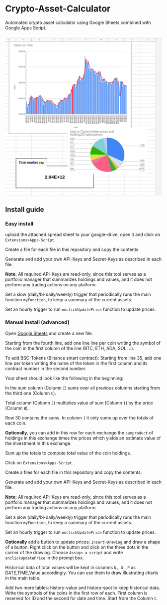 # Crypto-Asset-Calculator

Automated crypto asset calculator using Google Sheets combined with Google Apps Script.

![Charts example](./resources/example.png)

## Install guide

### Easy install
upload the attached spread sheet to your google-drive, open it and click on `Extensions>Apps-Script`.

Create a file for each file in this repository and copy the contents.
 
Generate and add your own API-Keys and Secret-Keys as described in each file.

**Note:** All required API-Keys are read-only, since this tool serves as a portfolio manager that summarizes holdings and values, and it does not perform any trading actions on any platform.

Set a slow (daily/bi-daily/weekly) trigger that periodically runs the main function `myFunction`, to keep a summary of the current assets.

Set an hourly trigger to run `onclickUpdatePrice` function to update prices.

### Manual install (advanced)
Open [Google Sheets](sheets.google.com) and create a new file.

Starting from the fourth line, add one line line per coin writing the symbol of the coin in the first column of the line (BTC, ETH, ADA, SOL, ..).

To add BSC-Tokens (Binance smart contract): Starting from line 35, add one line per token writing the name of the token in the first column and its contract number in the second number.

Your sheet should look like the following in the beginning:


In the sum column (Column `I`) sums over all previous columns starting from the third one (Column `C`).

Total column (Column `J`) multiplies value of sum (Column `I`) by the price (Column `B`).

Row 30 contains the sums. In column `J` it only sums up over the totals of each coin.

**Optionally**, you can add in this row for each exchange the `sumproduct` of holdings in this exchange times the prices which yields an estimate value of the investment in this exchange.

Sum up the totals to compute total value of the coin holdings.

Click on `Extensions>Apps-Script`.

Create a files for each file in this repository and copy the contents.
 
Generate and add your own API-Keys and Secret-Keys as described in each file.

**Note:** All required API-Keys are read-only, since this tool serves as a portfolio manager that summarizes holdings and values, and it does not perform any trading actions on any platform.

Set a slow (daily/bi-daily/weekly) trigger that periodically runs the main function `myFunction`, to keep a summary of the current assets.

Set an hourly trigger to run `onclickUpdatePrice` function to update prices.

**Optionally** add a button to update prices:
`Insert>Drawing` and draw a shape of a button. Right click on the button and click on the three dots in the corner of the drawing. 
Choose `Assign a script` and write `onclickUpdatePrice` in the prompt box.

Historical data of total values will be kept in columns `N, O, P` as DATE,TIME,Value accordingly. You can use them to draw illustrating charts in the main table.

Add two more tables: history-value and history-spot to keep historical data. Write the symbols of the coins in the first row of each. First column is reserved for ID and the second for date and time. Start from the Column `C`.
